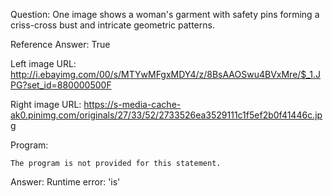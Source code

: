 Question: One image shows a woman's garment with safety pins forming a criss-cross bust and intricate geometric patterns.

Reference Answer: True

Left image URL: http://i.ebayimg.com/00/s/MTYwMFgxMDY4/z/8BsAAOSwu4BVxMre/$_1.JPG?set_id=880000500F

Right image URL: https://s-media-cache-ak0.pinimg.com/originals/27/33/52/2733526ea3529111c1f5ef2b0f41446c.jpg

Program:

```
The program is not provided for this statement.
```
Answer: Runtime error: 'is'

